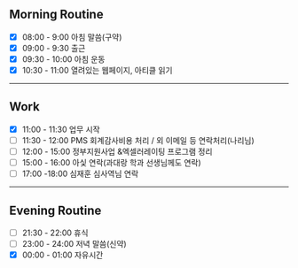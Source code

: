 ## Morning Routine
- [x] 08:00 - 9:00 아침 말씀(구약)
- [x] 09:00 - 9:30 출근
- [x] 09:30 - 10:00 아침 운동
- [x] 10:30 - 11:00 열려있는 웹페이지, 아티클 읽기
***
## Work
- [x] 11:00 - 11:30 업무 시작
- [ ] 11:30 - 12:00 PMS 회계감사비용 처리 / 외 이메일 등 연락처리(나리님)
- [ ] 12:00 - 15:00 정부지원사업 &엑셀러레이팅 프로그램 정리
- [ ] 15:00 - 16:00 아싳 연락(과대랑 학과 선생님께도 연락)
- [ ] 17:00 -18:00 심재훈 심사역님 연락
***
## Evening Routine 
- [ ] 21:30 - 22:00 휴식
- [ ] 23:00 - 24:00 저녁 말씀(신약)
- [x] 00:00 - 01:00 자유시간